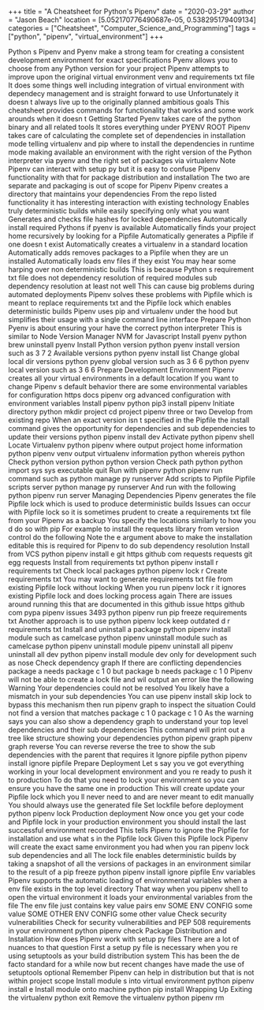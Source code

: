 +++
title = "A Cheatsheet for Python's Pipenv"
date = "2020-03-29"
author = "Jason Beach"
location = [5.052170776490687e-05, 0.538295179409134]
categories = ["Cheatsheet", "Computer_Science_and_Programming"]
tags = ["python", "pipenv", "virtual_environment"]
+++

Python s Pipenv and Pyenv make a strong team for creating a consistent development environment for exact specifications Pyenv allows you to choose from any Python version for your project Pipenv attempts to improve upon the original virtual environment venv and requirements txt file It does some things well including integration of virtual environment with dependecy management and is straight forward to use Unfortunately it doesn t always live up to the originally planned ambitious goals This cheatsheet provides commands for functionality that works and some work arounds when it doesn t Getting Started Pyenv takes care of the python binary and all related tools It stores everything under PYENV ROOT Pipenv takes care of calculating the complete set of dependencies in installation mode telling virtualenv and pip where to install the dependencies in runtime mode making available an environment with the right version of the Python interpreter via pyenv and the right set of packages via virtualenv Note Pipenv can interact with setup py but it is easy to confuse Pipenv functionality with that for package distribution and installation The two are separate and packaging is out of scope for Pipenv Pipenv creates a directory that maintains your dependencies From the repo listed functionality it has interesting interaction with existing technology Enables truly deterministic builds while easily specifying only what you want Generates and checks file hashes for locked dependencies Automatically install required Pythons if pyenv is available Automatically finds your project home recursively by looking for a Pipfile Automatically generates a Pipfile if one doesn t exist Automatically creates a virtualenv in a standard location Automatically adds removes packages to a Pipfile when they are un installed Automatically loads env files if they exist You may hear some harping over non deterministic builds This is because Python s requirement txt file does not dependency resolution of required modules sub dependency resolution at least not well This can cause big problems during automated deployments Pipenv solves these problems with Pipfile which is meant to replace requirements txt and the Pipfile lock which enables deterministic builds Pipenv uses pip and virtualenv under the hood but simplifies their usage with a single command line interface Prepare Python Pyenv is about ensuring your have the correct python interpreter This is similar to Node Version Manager NVM for Javascript Install pyenv python brew uninstall pyenv Install Python version python pyenv install version such as 3 7 2 Available versions python pyenv install list Change global local dir versions python pyenv global version such as 3 6 6 python pyenv local version such as 3 6 6 Prepare Development Environment Pipenv creates all your virtual environments in a default location If you want to change Pipenv s default behavior there are some environmental variables for configuration https docs pipenv org advanced configuration with environment variables Install pipenv python pip3 install pipenv Initiate directory python mkdir project cd project pipenv three or two Develop from existing repo When an exact version isn t specified in the Pipfile the install command gives the opportunity for dependencies and sub dependencies to update their versions python pipenv install dev Activate python pipenv shell Locate Virtualenv python pipenv where output project home information python pipenv venv output virtualenv information python whereis python Check python version python python version Check path python python import sys sys executable quit Run with pipenv python pipenv run command such as python manage py runserver Add scripts to Pipfile Pipfile scripts server python manage py runserver And run with the following python pipenv run server Managing Dependencies Pipenv generates the file Pipfile lock which is used to produce deterministic builds Issues can occur with Pipfile lock so it is sometimes prudent to create a requirements txt file from your Pipenv as a backup You specify the locations similarly to how you d do so with pip For example to install the requests library from version control do the following Note the e argument above to make the installation editable this is required for Pipenv to do sub dependency resolution Install from VCS python pipenv install e git https github com requests requests git egg requests Install from requirements txt python pipenv install r requirements txt Check local packages python pipenv lock r Create requirements txt You may want to generate requirements txt file from existing Pipfile lock without locking When you run pipenv lock r it ignores existing Pipfile lock and does locking process again There are issues around running this that are documented in this github issue https github com pypa pipenv issues 3493 python pipenv run pip freeze requirements txt Another approach is to use python pipenv lock keep outdated d r requirements txt Install and uninstall a package python pipenv install module such as camelcase python pipenv uninstall module such as camelcase python pipenv uninstall module pipenv uninstall all pipenv uninstall all dev python pipenv install module dev only for development such as nose Check dependency graph If there are conflicting dependencies package a needs package c 1 0 but package b needs package c 1 0 Pipenv will not be able to create a lock file and wil output an error like the following Warning Your dependencies could not be resolved You likely have a mismatch in your sub dependencies You can use pipenv install skip lock to bypass this mechanism then run pipenv graph to inspect the situation Could not find a version that matches package c 1 0 package c 1 0 As the warning says you can also show a dependency graph to understand your top level dependencies and their sub dependencies This command will print out a tree like structure showing your dependencies python pipenv graph pipenv graph reverse You can reverse reverse the tree to show the sub dependencies with the parent that requires it Ignore pipfile python pipenv install ignore pipfile Prepare Deployment Let s say you ve got everything working in your local development environment and you re ready to push it to production To do that you need to lock your environment so you can ensure you have the same one in production This will create update your Pipfile lock which you ll never need to and are never meant to edit manually You should always use the generated file Set lockfile before deployment python pipenv lock Production deployment Now once you get your code and Pipfile lock in your production environment you should install the last successful environment recorded This tells Pipenv to ignore the Pipfile for installation and use what s in the Pipfile lock Given this Pipfile lock Pipenv will create the exact same environment you had when you ran pipenv lock sub dependencies and all The lock file enables deterministic builds by taking a snapshot of all the versions of packages in an environment similar to the result of a pip freeze python pipenv install ignore pipfile Env variables Pipenv supports the automatic loading of environmental variables when a env file exists in the top level directory That way when you pipenv shell to open the virtual environment it loads your environmental variables from the file The env file just contains key value pairs env SOME ENV CONFIG some value SOME OTHER ENV CONFIG some other value Check security vulnerabilities Check for security vulnerabilities and PEP 508 requirements in your environment python pipenv check Package Distribution and Installation How does Pipenv work with setup py files There are a lot of nuances to that question First a setup py file is necessary when you re using setuptools as your build distribution system This has been the de facto standard for a while now but recent changes have made the use of setuptools optional Remember Pipenv can help in distribution but that is not within project scope Install module s into virtual environment python pipenv install e Install module onto machine python pip install Wrapping Up Exiting the virtualenv python exit Remove the virtualenv python pipenv rm